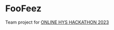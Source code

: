 # FooFeez
Team project for [ONLINE HYS HACKATHON 2023](https://www.hys-enterprise.com/career/events/online-hys-hackathon-2023/)
